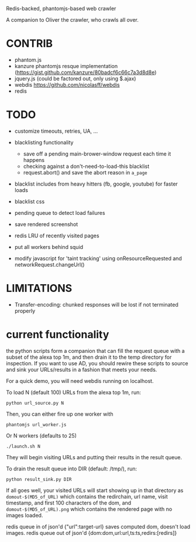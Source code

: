 Redis-backed, phantomjs-based web crawler

A companion to Oliver the crawler, who crawls all over.

CONTRIB
=======

  * phantom.js
  * kanzure phantomjs resque implementation (https://gist.github.com/kanzure/80badcf6c66c7a3d8d8e)
  * jquery.js (could be factored out, only using $.ajax)
  * webdis https://github.com/nicolasff/webdis
  * redis

TODO
====

  * customize timeouts, retries, UA, ...
  * blacklisting functionality
    * save off a pending main-brower-window request each time it happens
    * checking against a don't-need-to-load-this blacklist
    * request.abort() and save the abort reason in `a_page`

  * blacklist includes from heavy hitters (fb, google, youtube) for faster loads
  * blacklist css
  * pending queue to detect load failures
  * save rendered screenshot
  * redis LRU of recently visited pages
  * put all workers behind squid
  * modify javascript for 'taint tracking' using onResourceRequested and networkRequest.changeUrl()

LIMITATIONS
===========
  * Transfer-encoding: chunked responses will be lost if not terminated properly

current functionality
=====================

the python scripts form a companion that can fill the request queue with a
subset of the alexa top 1m, and then drain it to the temp directory for
inspection. If you want to use AD, you should rewire these scripts to source
and sink your URLs/results in a fashion that meets your needs.

For a quick demo, you will need webdis running on localhost.

To load N (default 100) URLs from the alexa top 1m, run:

`python url_source.py N`

Then, you can either fire up one worker with

`phantomjs url_worker.js`

Or N workers (defaults to 25)

`./launch.sh N`

They will begin visiting URLs and putting their results in the result queue.

To drain the result queue into DIR (default: /tmp/), run:

`python result_sink.py DIR`

If all goes well, your visited URLs will start showing up in that directory as 
`domout-$(MD5_of_URL)` which contains the redirchain, url name, visit timestamp, and first 100 characters of the dom, and `domout-$(MD5_of_URL).png` which contains the rendered page with no images loaded.

redis queue in of json'd {"url":target-url}
saves computed dom, doesn't load images.
redis queue out of json'd {dom:dom,url:url,ts:ts,redirs:[redirs]}
